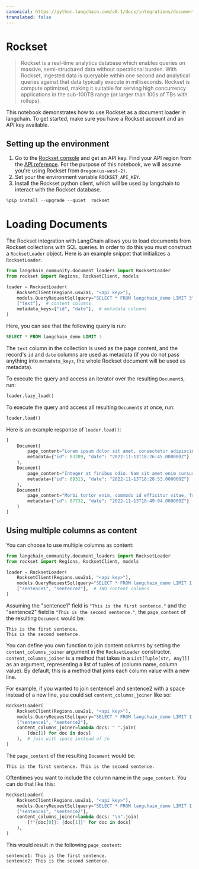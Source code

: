 ```yaml
---
canonical: https://python.langchain.com/v0.1/docs/integrations/document_loaders/rockset
translated: false
---
```


# Rockset

> Rockset is a real-time analytics database which enables queries on massive, semi-structured data without operational burden. With Rockset, ingested data is queryable within one second and analytical queries against that data typically execute in milliseconds. Rockset is compute optimized, making it suitable for serving high concurrency applications in the sub-100TB range (or larger than 100s of TBs with rollups).

This notebook demonstrates how to use Rockset as a document loader in langchain. To get started, make sure you have a Rockset account and an API key available.

## Setting up the environment

1. Go to the [Rockset console](https://console.rockset.com/apikeys) and get an API key. Find your API region from the [API reference](https://rockset.com/docs/rest-api/#introduction). For the purpose of this notebook, we will assume you're using Rockset from `Oregon(us-west-2)`.
2. Set your the environment variable `ROCKSET_API_KEY`.
3. Install the Rockset python client, which will be used by langchain to interact with the Rockset database.

```python
%pip install --upgrade --quiet  rockset
```

# Loading Documents

The Rockset integration with LangChain allows you to load documents from Rockset collections with SQL queries. In order to do this you must construct a `RocksetLoader` object. Here is an example snippet that initializes a `RocksetLoader`.

```python
from langchain_community.document_loaders import RocksetLoader
from rockset import Regions, RocksetClient, models

loader = RocksetLoader(
    RocksetClient(Regions.usw2a1, "<api key>"),
    models.QueryRequestSql(query="SELECT * FROM langchain_demo LIMIT 3"),  # SQL query
    ["text"],  # content columns
    metadata_keys=["id", "date"],  # metadata columns
)
```

Here, you can see that the following query is run:

```sql
SELECT * FROM langchain_demo LIMIT 3
```

The `text` column in the collection is used as the page content, and the record's `id` and `date` columns are used as metadata (if you do not pass anything into `metadata_keys`, the whole Rockset document will be used as metadata).

To execute the query and access an iterator over the resulting `Document`s, run:

```python
loader.lazy_load()
```

To execute the query and access all resulting `Document`s at once, run:

```python
loader.load()
```

Here is an example response of `loader.load()`:

```python
[
    Document(
        page_content="Lorem ipsum dolor sit amet, consectetur adipiscing elit. Maecenas a libero porta, dictum ipsum eget, hendrerit neque. Morbi blandit, ex ut suscipit viverra, enim velit tincidunt tellus, a tempor velit nunc et ex. Proin hendrerit odio nec convallis lobortis. Aenean in purus dolor. Vestibulum orci orci, laoreet eget magna in, commodo euismod justo.",
        metadata={"id": 83209, "date": "2022-11-13T18:26:45.000000Z"}
    ),
    Document(
        page_content="Integer at finibus odio. Nam sit amet enim cursus lacus gravida feugiat vestibulum sed libero. Aenean eleifend est quis elementum tincidunt. Curabitur sit amet ornare erat. Nulla id dolor ut magna volutpat sodales fringilla vel ipsum. Donec ultricies, lacus sed fermentum dignissim, lorem elit aliquam ligula, sed suscipit sapien purus nec ligula.",
        metadata={"id": 89313, "date": "2022-11-13T18:28:53.000000Z"}
    ),
    Document(
        page_content="Morbi tortor enim, commodo id efficitur vitae, fringilla nec mi. Nullam molestie faucibus aliquet. Praesent a est facilisis, condimentum justo sit amet, viverra erat. Fusce volutpat nisi vel purus blandit, et facilisis felis accumsan. Phasellus luctus ligula ultrices tellus tempor hendrerit. Donec at ultricies leo.",
        metadata={"id": 87732, "date": "2022-11-13T18:49:04.000000Z"}
    )
]
```

## Using multiple columns as content

You can choose to use multiple columns as content:

```python
from langchain_community.document_loaders import RocksetLoader
from rockset import Regions, RocksetClient, models

loader = RocksetLoader(
    RocksetClient(Regions.usw2a1, "<api key>"),
    models.QueryRequestSql(query="SELECT * FROM langchain_demo LIMIT 1 WHERE id=38"),
    ["sentence1", "sentence2"],  # TWO content columns
)
```

Assuming the "sentence1" field is `"This is the first sentence."` and the "sentence2" field is `"This is the second sentence."`, the `page_content` of the resulting `Document` would be:

```output
This is the first sentence.
This is the second sentence.
```

You can define you own function to join content columns by setting the `content_columns_joiner` argument in the `RocksetLoader` constructor. `content_columns_joiner` is a method that takes in a `List[Tuple[str, Any]]]` as an argument, representing a list of tuples of (column name, column value). By default, this is a method that joins each column value with a new line.

For example, if you wanted to join sentence1 and sentence2 with a space instead of a new line, you could set `content_columns_joiner` like so:

```python
RocksetLoader(
    RocksetClient(Regions.usw2a1, "<api key>"),
    models.QueryRequestSql(query="SELECT * FROM langchain_demo LIMIT 1 WHERE id=38"),
    ["sentence1", "sentence2"],
    content_columns_joiner=lambda docs: " ".join(
        [doc[1] for doc in docs]
    ),  # join with space instead of /n
)
```

The `page_content` of the resulting `Document` would be:

```output
This is the first sentence. This is the second sentence.
```

Oftentimes you want to include the column name in the `page_content`. You can do that like this:

```python
RocksetLoader(
    RocksetClient(Regions.usw2a1, "<api key>"),
    models.QueryRequestSql(query="SELECT * FROM langchain_demo LIMIT 1 WHERE id=38"),
    ["sentence1", "sentence2"],
    content_columns_joiner=lambda docs: "\n".join(
        [f"{doc[0]}: {doc[1]}" for doc in docs]
    ),
)
```

This would result in the following `page_content`:

```output
sentence1: This is the first sentence.
sentence2: This is the second sentence.
```